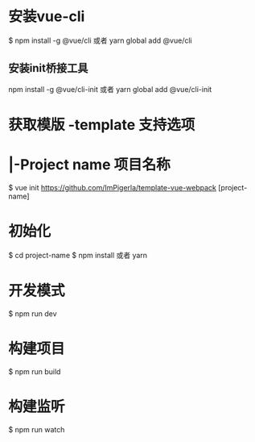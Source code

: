 # 安装vue-cli
$ npm install -g @vue/cli  或者  yarn global add @vue/cli

## 安装init桥接工具
npm install -g @vue/cli-init  或者  yarn global add @vue/cli-init


# 获取模版  -template 支持选项
#  |-Project name 项目名称
$ vue init https://github.com/ImPigerla/template-vue-webpack [project-name]

# 初始化
$ cd project-name
$ npm install 或者 yarn

# 开发模式
$ npm run dev

# 构建项目
$ npm run build

# 构建监听
$ npm run watch